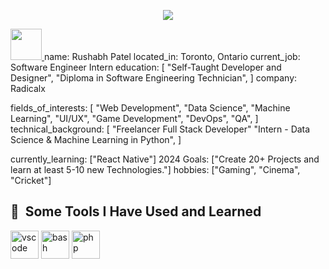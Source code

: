 <p align="center">
  <img src="https://capsule-render.vercel.app/api?text=Hey Everyone!🕹️&animation=fadeIn&type=waving&color=gradient&height=100"/>
</p>
<a href="https://www.instagram.com/rushabh_2122/">
  <img height="50" src="https://user-images.githubusercontent.com/46517096/166974368-9798f39f-1f46-499c-b14e-81f0a3f83a06.png"/>
</a>
name: Rushabh Patel
located_in: Toronto, Ontario
current_job: Software Engineer Intern 
education:
  [
    "Self-Taught Developer and Designer",
    "Diploma in Software Engineering Technician",
  ]
company: Radicalx

fields_of_interests:
  [
    "Web Development",
    "Data Science",
    "Machine Learning",
    "UI/UX",
    "Game Development",
    "DevOps",
    "QA",
  ]
technical_background:
  [
    "Freelancer Full Stack Developer"
    "Intern - Data Science & Machine Learning in Python",
  ]
  
currently_learning: ["React Native"]
2024 Goals: ["Create 20+ Projects and learn at least 5-10 new Technologies."]
hobbies: ["Gaming", "Cinema", "Cricket"]
<h2> 🚀 &nbsp;Some Tools I Have Used and Learned</h2>
<p align="left">
<img src="https://cdn.jsdelivr.net/gh/devicons/devicon/icons/vscode/vscode-original.svg" alt="vscode" width="45" height="45"/>
<img src="https://cdn.jsdelivr.net/gh/devicons/devicon/icons/bash/bash-original.svg" alt="bash" width="45" height="45"/>
<img src="https://cdn.jsdelivr.net/gh/devicons/devicon/icons/php/php-original.svg" alt="php" width="45" height="45"/>
</p>
